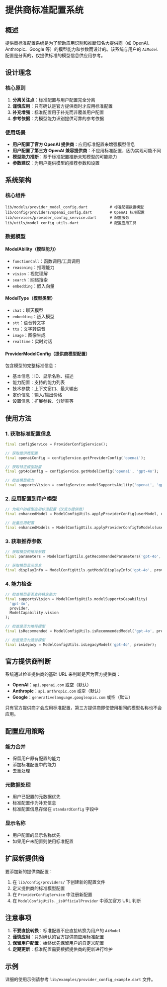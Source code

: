 # 提供商标准配置系统

## 概述

提供商标准配置系统是为了帮助应用识别和推断知名大提供商（如 OpenAI、Anthropic、Google 等）的模型能力和参数而设计的。该系统与用户的 `AiModel` 配置是分离的，仅提供标准的模型信息供应用参考。

## 设计理念

### 核心原则

1. **分离关注点**：标准配置与用户配置完全分离
2. **谨慎应用**：只有确认是官方提供商时才应用标准配置
3. **补充增强**：标准配置用于补充而非覆盖用户配置
4. **参考依据**：为模型能力识别提供可靠的参考依据

### 使用场景

- **用户配置了官方 OpenAI 提供商**：应用标准配置来增强模型信息
- **用户配置了第三方 OpenAI 兼容提供商**：不应用标准配置，因为实现可能不同
- **模型能力推断**：基于标准配置推断未知模型的可能能力
- **参数建议**：为用户提供模型的推荐参数和设置

## 系统架构

### 核心组件

```
lib/models/provider_model_config.dart          # 标准配置数据模型
lib/config/providers/openai_config.dart        # OpenAI 标准配置
lib/services/provider_config_service.dart      # 配置服务
lib/utils/model_config_utils.dart              # 配置应用工具
```

### 数据模型

#### ModelAbility（模型能力）
- `functionCall`：函数调用/工具调用
- `reasoning`：推理能力
- `vision`：视觉理解
- `search`：网络搜索
- `embedding`：嵌入向量

#### ModelType（模型类型）
- `chat`：聊天模型
- `embedding`：嵌入模型
- `stt`：语音转文字
- `tts`：文字转语音
- `image`：图像生成
- `realtime`：实时对话

#### ProviderModelConfig（提供商模型配置）
包含模型的完整标准信息：
- 基本信息：ID、显示名称、描述
- 能力配置：支持的能力列表
- 技术参数：上下文窗口、最大输出
- 定价信息：输入/输出价格
- 设置信息：扩展参数、分辨率等

## 使用方法

### 1. 获取标准配置信息

```dart
final configService = ProviderConfigService();

// 获取提供商配置
final openaiConfig = configService.getProviderConfig('openai');

// 获取特定模型配置
final gpt4oConfig = configService.getModelConfig('openai', 'gpt-4o');

// 检查模型能力
final supportsVision = configService.modelSupportsAbility('openai', 'gpt-4o', ModelAbility.vision);
```

### 2. 应用配置到用户模型

```dart
// 为用户的模型应用标准配置（仅官方提供商）
final enhancedModel = ModelConfigUtils.applyProviderConfig(userModel, userProvider);

// 批量应用配置
final enhancedModels = ModelConfigUtils.applyProviderConfigToModels(userModels, userProvider);
```

### 3. 获取推荐参数

```dart
// 获取模型的推荐参数
final parameters = ModelConfigUtils.getRecommendedParameters('gpt-4o', provider);

// 获取模型显示信息
final displayInfo = ModelConfigUtils.getModelDisplayInfo('gpt-4o', provider);
```

### 4. 能力检查

```dart
// 检查模型是否支持特定能力
final supportsVision = ModelConfigUtils.modelSupportsCapability(
  'gpt-4o', 
  provider, 
  ModelCapability.vision
);

// 检查是否为推荐模型
final isRecommended = ModelConfigUtils.isRecommendedModel('gpt-4o', provider);

// 检查是否为遗留模型
final isLegacy = ModelConfigUtils.isLegacyModel('gpt-4o', provider);
```

## 官方提供商判断

系统通过检查提供商的基础 URL 来判断是否为官方提供商：

- **OpenAI**：`api.openai.com` 或空（默认）
- **Anthropic**：`api.anthropic.com` 或空（默认）
- **Google**：`generativelanguage.googleapis.com` 或空（默认）

只有官方提供商才会应用标准配置，第三方提供商即使使用相同的模型名称也不会应用。

## 配置应用策略

### 能力合并
- 保留用户原有配置的能力
- 添加标准配置中的能力
- 去重处理

### 元数据处理
- 用户已配置的元数据优先
- 标准配置作为补充信息
- 标准配置信息存储在 `standardConfig` 字段中

### 显示名称
- 用户配置的显示名称优先
- 如果用户未配置则使用标准配置

## 扩展新提供商

要添加新的提供商配置：

1. 在 `lib/config/providers/` 下创建新的配置文件
2. 定义提供商的标准模型配置
3. 在 `ProviderConfigService` 中注册新配置
4. 在 `ModelConfigUtils._isOfficialProvider` 中添加官方 URL 判断

## 注意事项

1. **不要直接转换**：标准配置不应直接转换为用户的 `AiModel`
2. **谨慎应用**：只对确认的官方提供商应用标准配置
3. **保留用户配置**：始终优先保留用户的自定义配置
4. **定期更新**：标准配置需要根据提供商的更新进行维护

## 示例

详细的使用示例请参考 `lib/examples/provider_config_example.dart` 文件。
